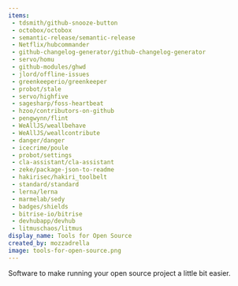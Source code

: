 ```yaml
---
items:
 - tdsmith/github-snooze-button
 - octobox/octobox
 - semantic-release/semantic-release
 - Netflix/hubcommander
 - github-changelog-generator/github-changelog-generator
 - servo/homu
 - github-modules/ghwd
 - jlord/offline-issues
 - greenkeeperio/greenkeeper
 - probot/stale
 - servo/highfive
 - sagesharp/foss-heartbeat
 - hzoo/contributors-on-github
 - pengwynn/flint
 - WeAllJS/weallbehave
 - WeAllJS/weallcontribute
 - danger/danger
 - icecrime/poule
 - probot/settings
 - cla-assistant/cla-assistant
 - zeke/package-json-to-readme
 - hakirisec/hakiri_toolbelt
 - standard/standard
 - lerna/lerna
 - marmelab/sedy
 - badges/shields
 - bitrise-io/bitrise
 - devhubapp/devhub
 - litmuschaos/litmus
display_name: Tools for Open Source
created_by: mozzadrella
image: tools-for-open-source.png
---
```

Software to make running your open source project a little bit easier.
